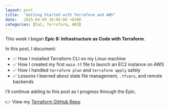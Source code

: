 ```yaml
---
layout: post
title:  "Getting Started with Terraform and AWS"
date:   2025-04-09 10:00:00 +0200
categories: [IaC, Terraform, AWS]
---
```


This week I began **Epic 8: Infrastructure as Code with Terraform**.

In this post, I document:
- ✅ How I installed Terraform CLI on my Linux machine
- ✅ How I created my first `main.tf` file to launch an EC2 instance on AWS
- ✅ How I handled `terraform plan` and `terraform apply` safely
- ✅ Lessons I learned about state file management, `.tfvars`, and remote backends

I’ll continue adding to this post as I progress through the Epic.

👉 View my [Terraform GitHub Repo](https://github.com/gandalops/devops-infra-iac)
